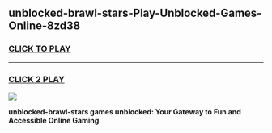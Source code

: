 
## unblocked-brawl-stars-Play-Unblocked-Games-Online-8zd38
<h3>
<a href="https://premium76.site?title=unblocked-brawl-stars&ref=25A">CLICK TO PLAY</a></h3>
<hr>

<h3>
<a href="https://premium76.site?title=unblocked-brawl-stars&ref=25A">CLICK 2 PLAY</a>
  
</h3>

<a href="https://premium76.site?title=unblocked-brawl-stars&ref=25A"><img src="https://clearcache.store/games.png"></a>


**unblocked-brawl-stars games unblocked: Your Gateway to Fun and Accessible Online Gaming**
